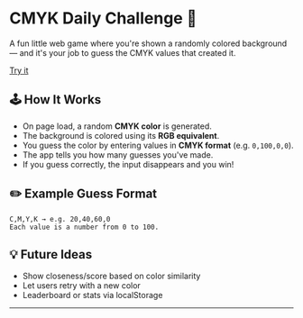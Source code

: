 # CMYK Daily Challenge 🎨

A fun little web game where you're shown a randomly colored background — and it's your job to guess the CMYK values that created it.

[Try it](https://thesommer.github.io/js-cmyk-daily-challenge)

## 🕹 How It Works

- On page load, a random **CMYK color** is generated.
- The background is colored using its **RGB equivalent**.
- You guess the color by entering values in **CMYK format** (e.g. `0,100,0,0`).
- The app tells you how many guesses you've made.
- If you guess correctly, the input disappears and you win!

## ✏️ Example Guess Format

```
C,M,Y,K → e.g. 20,40,60,0
Each value is a number from 0 to 100.
```

## 💡 Future Ideas

- Show closeness/score based on color similarity
- Let users retry with a new color
- Leaderboard or stats via localStorage

---